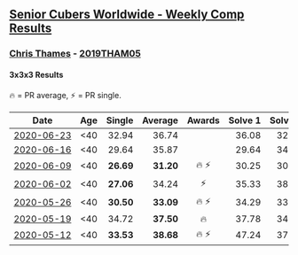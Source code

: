 <style>table {white-space: nowrap;}</style>

## [Senior Cubers Worldwide - Weekly Comp Results](/scw-comp/results/)
### [Chris Thames](README.md) - [2019THAM05](https://www.worldcubeassociation.org/persons/2019THAM05?event=333)
#### 3x3x3 Results

<span style="white-space: nowrap;">🔥 = PR average</span>, <span style="white-space: nowrap;">⚡ = PR single</span>.

| Date | Age | Single | Average | Awards | Solve 1 | Solve 2 | Solve 3 | Solve 4 | Solve 5 | Video |
| :--: | :--: | --: | --: | :--: | --: | --: | --: | --: | --: | :-- |
| [2020-06-23](../../results/333/2020-06-23.md) | <40 | 32.94 | 36.74 |  | 36.08 | 32.94 | 41.10 | 44.10 | 33.06 | [Link](https://www.facebook.com/events/722150235200875/permalink/725028471579718/) |
| [2020-06-16](../../results/333/2020-06-16.md) | <40 | 29.64 | 35.87 |  | 29.64 | 34.57 | 34.78 | 53.56 | 38.28 | [Link](https://www.facebook.com/events/604103587178706/permalink/607222063533525/) |
| [2020-06-09](../../results/333/2020-06-09.md) | <40 | **26.69** | **31.20** | 🔥 ⚡ | 30.25 | 30.58 | 46.47 | **26.69** | 32.77 | [Link](https://www.facebook.com/events/903549840109576/permalink/906712713126622/) |
| [2020-06-02](../../results/333/2020-06-02.md) | <40 | **27.06** | 34.24 | ⚡ | 35.33 | 38.23 | **27.06** | 50.11 | 29.15 | [Link](https://www.facebook.com/events/3373950429496747/permalink/3377870999104690/) |
| [2020-05-26](../../results/333/2020-05-26.md) | <40 | **30.50** | **33.09** | 🔥 ⚡ | 34.29 | 33.64 | 38.59 | **30.50** | 31.35 | [Link](https://www.facebook.com/events/688407551989463/permalink/690336398463245/) |
| [2020-05-19](../../results/333/2020-05-19.md) | <40 | 34.72 | **37.50** | 🔥 | 37.78 | 34.72 | 39.78 | 46.74 | 34.97 | [Link](https://www.facebook.com/events/1880761498725633/permalink/1883367415131708/) |
| [2020-05-12](../../results/333/2020-05-12.md) | <40 | **33.53** | **38.68** | 🔥 ⚡ | 47.24 | 37.58 | 40.51 | **33.53** | 37.96 | [Link](https://www.facebook.com/events/546188069600739/permalink/548934909326055/) |


<!-- Global site tag (gtag.js) - Google Analytics -->
<script async src="https://www.googletagmanager.com/gtag/js?id=UA-86348435-3"></script>
<script>window.dataLayer = window.dataLayer || []; function gtag() {dataLayer.push(arguments);} gtag('js', new Date()); gtag('config', 'UA-86348435-3');</script>
